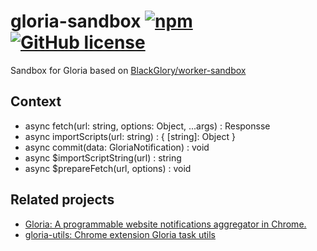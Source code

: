 # gloria-sandbox [![npm](https://img.shields.io/npm/v/gloria-sandbox.svg?maxAge=2592000)](https://www.npmjs.com/package/gloria-sandbox) [![GitHub license](https://img.shields.io/badge/license-MIT-blue.svg)](https://raw.githubusercontent.com/BlackGlory/gloria-sandbox/master/LICENSE)

Sandbox for Gloria based on [BlackGlory/worker-sandbox](https://github.com/BlackGlory/worker-sandbox)

## Context

* async fetch(url: string, options: Object, ...args) : Responsse
* async importScripts(url: string) : { [string]: Object }
* async commit(data: GloriaNotification) : void
* async $importScriptString(url) : string
* async $prepareFetch(url, options) : void

## Related projects

* [Gloria: A programmable website notifications aggregator in Chrome.](https://github.com/BlackGlory/Gloria)
* [gloria-utils: Chrome extension Gloria task utils](https://github.com/BlackGlory/gloria-utils)